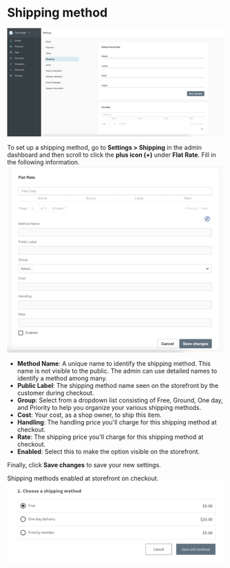 # Shipping method


![Admin Shipping settings](_assets/74-admin-shipping-method-find-settings.png)

To set up a shipping method, go to **Settings > Shipping** in the admin dashboard and then scroll to click the **plus icon (+)** under **Flat Rate**. Fill in the following information.
![New Shipping Method](_assets/74-admin-shipping-flat-rate-form.png)
- **Method Name**: A unique name to identify the shipping method. This name is not visible to the public. The admin can use detailed names to identify a method among many.
- **Public Label**: The shipping method name seen on the storefront by the customer during checkout.
- **Group**: Select from a dropdown list consisting of Free, Ground, One day, and Priority to help you organize your various shipping methods.
- **Cost**: Your cost, as a shop owner, to ship this item.
- **Handling**: The handling price you'll charge for this shipping method at checkout.
- **Rate**: The shipping price you'll charge for this shipping method at checkout.
- **Enabled**: Select this to make the option visible on the storefront.

Finally, click **Save changes** to save your new settings.

Shipping methods enabled at storefront on checkout.
![Storefront Shipping at Checkout](_assets/74-storefront-shipping-checkout.png)